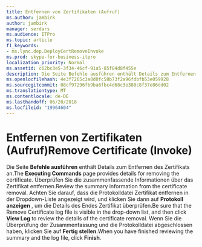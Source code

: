 ```yaml
---
title: Entfernen von Zertifikaten (Aufruf)
ms.author: jambirk
author: jambirk
manager: serdars
ms.audience: ITPro
ms.topic: article
f1_keywords:
- ms.lync.dep.DeployCertRemoveInvoke
ms.prod: skype-for-business-itpro
localization_priority: Normal
ms.assetid: c62bc3e5-3f34-46cf-91a5-85f84d8f455e
description: Die Seite Befehle ausführen enthält Details zum Entfernen des Zertifikats an. Überprüfen Sie die zusammenfassende Informationen über das Zertifikat entfernen. Achten Sie darauf, dass die Protokolldatei Zertifikat entfernen in der Dropdown-Liste angezeigt wird, und klicken Sie dann auf Protokoll anzeigen, um die Details des Endes Zertifikat überprüfen. Wenn Sie die Überprüfung der Zusammenfassung und die Protokolldatei abgeschlossen haben, klicken Sie auf Fertig stellen.
ms.openlocfilehash: 4e3f7265c3a8d0fc58b73f2a96fdbfb53e059928
ms.sourcegitcommit: 08cf97296fb9ba6fbc4d68c3e380c8f37e86dd02
ms.translationtype: MT
ms.contentlocale: de-DE
ms.lasthandoff: 06/20/2018
ms.locfileid: "19964604"
---
```

# <a name="remove-certificate-invoke"></a><span data-ttu-id="a3ee6-106">Entfernen von Zertifikaten (Aufruf)</span><span class="sxs-lookup"><span data-stu-id="a3ee6-106">Remove Certificate (Invoke)</span></span>
 
<span data-ttu-id="a3ee6-107">Die Seite **Befehle ausführen** enthält Details zum Entfernen des Zertifikats an.</span><span class="sxs-lookup"><span data-stu-id="a3ee6-107">The **Executing Commands** page provides details for removing the certificate.</span></span> <span data-ttu-id="a3ee6-108">Überprüfen Sie die zusammenfassende Informationen über das Zertifikat entfernen.</span><span class="sxs-lookup"><span data-stu-id="a3ee6-108">Review the summary information from the certificate removal.</span></span> <span data-ttu-id="a3ee6-109">Achten Sie darauf, dass die Protokolldatei Zertifikat entfernen in der Dropdown-Liste angezeigt wird, und klicken Sie dann auf **Protokoll anzeigen** , um die Details des Endes Zertifikat überprüfen.</span><span class="sxs-lookup"><span data-stu-id="a3ee6-109">Be sure that the Remove Certificate log file is visible in the drop-down list, and then click **View Log** to review the details of the certificate removal.</span></span> <span data-ttu-id="a3ee6-110">Wenn Sie die Überprüfung der Zusammenfassung und die Protokolldatei abgeschlossen haben, klicken Sie auf **Fertig stellen**.</span><span class="sxs-lookup"><span data-stu-id="a3ee6-110">When you have finished reviewing the summary and the log file, click **Finish**.</span></span>
  

